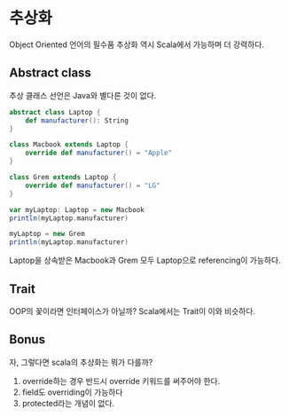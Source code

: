# 추상화
Object Oriented 언어의 필수품 추상화 역시 Scala에서 가능하며 더 강력하다.

## Abstract class
추상 클래스 선언은 Java와 별다른 것이 없다.

```scala
abstract class Laptop {
    def manufacturer(): String
}

class Macbook extends Laptop {
    override def manufacturer() = "Apple"
}

class Grem extends Laptop {
    override def manufacturer() = "LG"
}

var myLaptop: Laptop = new Macbook
println(myLaptop.manufacturer)

myLaptop = new Grem
println(myLaptop.manufacturer)
```

Laptop을 상속받은 Macbook과 Grem 모두 Laptop으로 referencing이 가능하다.

## Trait
OOP의 꽃이라면 인터페이스가 아닐까? Scala에서는 Trait이 이와 비슷하다.

## Bonus
자, 그렇다면 scala의 추상화는 뭐가 다를까?
1. override하는 경우 반드시 override 키워드를 써주어야 한다.
2. field도 overriding이 가능하다
3. protected라는 개념이 없다.
